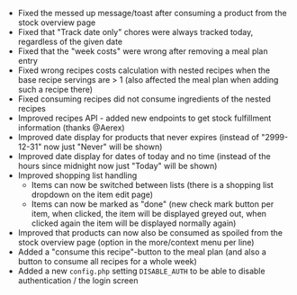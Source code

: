 - Fixed the messed up message/toast after consuming a product from the stock overview page
- Fixed that "Track date only" chores were always tracked today, regardless of the given date
- Fixed that the "week costs" were wrong after removing a meal plan entry
- Fixed wrong recipes costs calculation with nested recipes when the base recipe servings are > 1 (also affected the meal plan when adding such a recipe there)
- Fixed consuming recipes did not consume ingredients of the nested recipes
- Improved recipes API - added new endpoints to get stock fulfillment information (thanks @Aerex)
- Improved date display for products that never expires (instead of "2999-12-31" now just "Never" will be shown)
- Improved date display for dates of today and no time (instead of the hours since midnight now just "Today" will be shown)
- Improved shopping list handling
  - Items can now be switched between lists (there is a shopping list dropdown on the item edit page)
  - Items can now be marked as "done" (new check mark button per item, when clicked, the item will be displayed greyed out, when clicked again the item will be displayed normally again)
- Improved that products can now also be consumed as spoiled from the stock overview page (option in the more/context menu per line)
- Added a "consume this recipe"-button to the meal plan (and also a button to consume all recipes for a whole week)
- Added a new `config.php` setting `DISABLE_AUTH` to be able to disable authentication / the login screen
